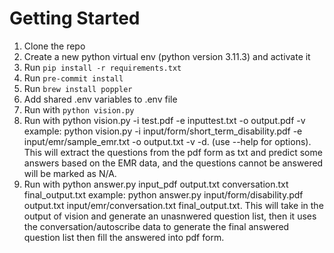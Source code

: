# Getting Started

1. Clone the repo
2. Create a new python virtual env (python version 3.11.3) and activate it
3. Run `pip install -r requirements.txt`
4. Run `pre-commit install`
5. Run `brew install poppler`
6. Add shared .env variables to .env file
7. Run with `python vision.py`
8. Run with python vision.py -i test.pdf -e inputtest.txt -o output.pdf -v example: python vision.py -i input/form/short_term_disability.pdf -e input/emr/sample_emr.txt -o output.txt -v -d. (use --help for options). This will extract the questions from the pdf form as txt and predict some answers based on the EMR data, and the questions cannot be answered will be marked as N/A.
9. Run with python answer.py input_pdf output.txt conversation.txt final_output.txt example: python answer.py input/form/disability.pdf output.txt input/emr/conversation.txt final_output.txt. This will take in the output of vision and generate an unasnwered question list, then it uses the conversation/autoscribe data to generate the final answered question list then fill the answered into pdf form.
